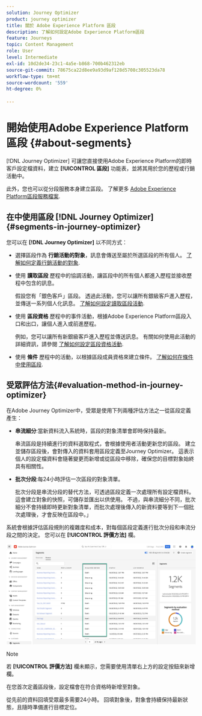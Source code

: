 ```yaml
---
solution: Journey Optimizer
product: journey optimizer
title: 關於 Adobe Experience Platform 區段
description: 了解如何設定Adobe Experience Platform區段
feature: Journeys
topic: Content Management
role: User
level: Intermediate
exl-id: 10d2de34-23c1-4a5e-b868-700b462312eb
source-git-commit: 78675ca22d8ee9a93d9af128d5708c305523da78
workflow-type: tm+mt
source-wordcount: '559'
ht-degree: 0%

---
```


# 開始使用Adobe Experience Platform區段 {#about-segments}

[!DNL Journey Optimizer]  可讓您直接使用Adobe Experience Platform的即時客戶設定檔資料，建立 **[!UICONTROL 區段]** 功能表，並將其用於您的歷程或行銷活動中。

此外，您也可以從分段服務本身建立區段。 了解更多 [Adobe Experience Platform區段服務檔案](https://experienceleague.adobe.com/docs/experience-platform/segmentation/home.html).

## 在中使用區段 [!DNL Journey Optimizer] {#segments-in-journey-optimizer}

您可以在 **[!DNL Journey Optimizer]** 以不同方式：

* 選擇區段作為 **行銷活動的對象**，訊息會傳送至屬於所選區段的所有個人。 [了解如何定義行銷活動的對象](../campaigns/create-campaign.md#define-the-audience-audience).

* 使用 **讀取區段** 歷程中的協調活動，讓區段中的所有個人都進入歷程並接收歷程中包含的訊息。

   假設您有「銀色客戶」區段。 透過此活動，您可以讓所有銀級客戶進入歷程，並傳送一系列個人化訊息。 [了解如何設定讀取區段活動](../building-journeys/read-segment.md#configuring-segment-trigger-activity).

* 使用 **區段資格** 歷程中的事件活動，根據Adobe Experience Platform區段入口和出口，讓個人進入或前進歷程。

   例如，您可以讓所有新銀級客戶進入歷程並傳送訊息。 有關如何使用此活動的詳細資訊，請參閱 [了解如何設定區段資格活動](../building-journeys/segment-qualification-events.md).

* 使用 **條件** 歷程中的活動，以根據區段成員資格來建立條件。 [了解如何在條件中使用區段](../building-journeys/condition-activity.md#using-a-segment).

## 受眾評估方法{#evaluation-method-in-journey-optimizer}

在Adobe Journey Optimizer中，受眾是使用下列兩種評估方法之一從區段定義產生：

* **串流細分**:當新資料流入系統時，區段的對象清單會即時保持最新。

   串流區段是持續進行的資料選取程式，會根據使用者活動更新您的區段。 建立並儲存區段後，會對傳入的資料套用區段定義至Journey Optimizer。 這表示個人的設定檔資料會隨著變更而新增或從區段中移除，確保您的目標對象始終具有相關性。

* **批次分段**:每24小時評估一次區段的對象清單。

   批次分段是串流分段的替代方法，可透過區段定義一次處理所有設定檔資料。 這會建立對象的快照，可儲存並匯出以供使用。 不過，與串流細分不同，批次細分不會持續即時更新對象清單，而批次處理後傳入的新資料要等到下一個批次處理後，才會反映在區段中。」

系統會根據評估區段規則的複雜度和成本，對每個區段定義進行批次分段和串流分段之間的決定。 您可以在 **[!UICONTROL 評價方法]** 欄。

![](assets/evaluation-method.png)

>[!NOTE]
>
>若 **[!UICONTROL 評價方法]** 欄未顯示，您需要使用清單右上方的設定按鈕來新增欄。

在您首次定義區段後，設定檔會在符合資格時新增至對象。

從先前的資料回填受眾最多需要24小時。 回填對象後，對象會持續保持最新狀態，且隨時準備進行目標定位。
